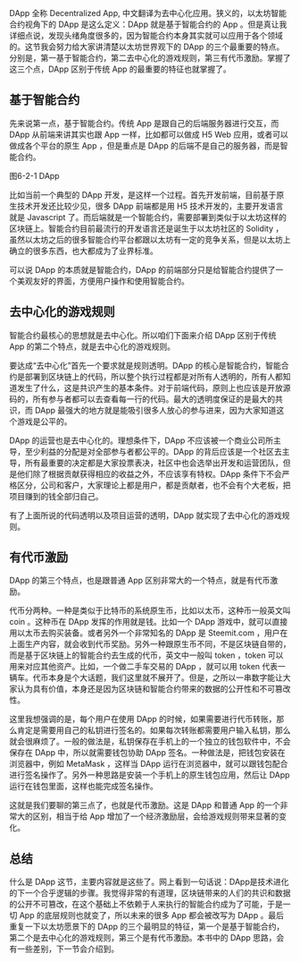 DApp 全称 Decentralized App, 中文翻译为去中心化应用。狭义的，以太坊智能合约视角下的 DApp 是这么定义：DApp 就是基于智能合约的 App 。但是真让我详细点说，发现头绪角度很多的，因为智能合约本身其实就可以应用于各个领域的。这节我会努力给大家讲清楚以太坊世界观下的 DApp 的三个最重要的特点。分别是，第一基于智能合约，第二去中心化的游戏规则，第三有代币激励。掌握了这三个点，DApp 区别于传统 App 的最重要的特征也就掌握了。

## 基于智能合约

先来说第一点，基于智能合约。传统 App 是跟自己的后端服务器进行交互，而 DApp 从前端来讲其实也跟 App 一样，比如都可以做成 H5 Web 应用，或者可以做成各个平台的原生 App ，但是重点是 DApp 的后端不是自己的服务器，而是智能合约。

图6-2-1 DApp

比如当前一个典型的 DApp 开发，是这样一个过程。首先开发前端，目前基于原生技术开发还比较少见，很多 DApp 前端都是用 H5 技术开发的，主要开发语言就是 Javascript 了。而后端就是一个智能合约，需要部署到类似于以太坊这样的区块链上。智能合约目前最流行的开发语言还是诞生于以太坊社区的 Solidity ，虽然以太坊之后的很多智能合约平台都跟以太坊有一定的竞争关系，但是以太坊上确立的很多东西，也大都成为了业界标准。

可以说 DApp 的本质就是智能合约，DApp 的前端部分只是给智能合约提供了一个美观友好的界面，方便用户操作和使用智能合约。

## 去中心化的游戏规则

智能合约最核心的思想就是去中心化。所以咱们下面来介绍 DApp 区别于传统 App 的第二个特点，就是去中心化的游戏规则。

要达成“去中心化”首先一个要求就是规则透明。DApp 的核心是智能合约，智能合约是部署到区块链上的代码，所以整个执行过程都是对所有人透明的，所有人都知道发生了什么，这是共识产生的基本条件。对于前端代码，原则上也应该是开放源码的，所有参与者都可以去查看每一行的代码。最大的透明度保证的是最大的共识，而 DApp 最强大的地方就是能吸引很多人放心的参与进来，因为大家知道这个游戏是公平的。

DApp 的运营也是去中心化的。理想条件下，DApp 不应该被一个商业公司所主导，至少利益的分配是对全部参与者都公平的。DApp 的背后应该是一个社区去主导，所有最重要的决定都是大家投票表决，社区中也会选举出开发和运营团队，但是他们除了根据贡献获得相应的收益之外，不应该享有特权。DApp 条件下不会严格区分，公司和客户，大家理论上都是用户，都是贡献者，也不会有个大老板，把项目赚到的钱全部归自己。

有了上面所说的代码透明以及项目运营的透明，DApp 就实现了去中心化的游戏规则。

## 有代币激励

DApp 的第三个特点，也是跟普通 App 区别非常大的一个特点，就是有代币激励。

代币分两种。一种是类似于比特币的系统原生币，比如以太币，这种币一般英文叫 coin 。这种币在 DApp 发挥的作用就是钱。比如一个 DApp 游戏中，就可以直接用以太币去购买装备。或者另外一个非常知名的 DApp 是 Steemit.com ，用户在上面生产内容，就会收到代币奖励。另外一种跟原生币不同，不是区块链自带的，而是基于区块链上的智能合约去生成的代币，英文中一般叫 token ，token 可以用来对应其他资产。比如，一个做二手车交易的 DApp ，就可以用 token 代表一辆车。代币本身是个大话题，我们这里就不展开了。但是，之所以一串数字能让大家认为具有价值，本身还是因为区块链和智能合约带来的数据的公开性和不可篡改性。

这里我想强调的是，每个用户在使用 DApp 的时候，如果需要进行代币转账，那么肯定是需要用自己的私钥进行签名的。如果每次转账都需要用户输入私钥，那么就会很麻烦了。一般的做法是，私钥保存在手机上的一个独立的钱包软件中，不会保存在 DApp 中，所以就需要钱包协助 DApp 签名。一种做法是，把钱包安装在浏览器中，例如 MetaMask ，这样当 DApp 运行在浏览器中，就可以跟钱包配合进行签名操作了。另外一种思路是安装一个手机上的原生钱包应用，然后让 DApp 运行在钱包里面，这样也能完成签名操作。

这就是我们要聊的第三点了，也就是代币激励。这是 DApp 和普通 App 的一个非常大的区别，相当于给 App 增加了一个经济激励层，会给游戏规则带来显著的变化。

## 总结

什么是 DApp 这节，主要内容就是这些了。网上看到一句话说：DApp是技术进化的下一个合乎逻辑的步骤。我觉得非常的有道理，区块链带来的人们的共识和数据的公开不可篡改，在这个基础上不依赖于人来执行的智能合约成为了可能，于是一切 App 的底层规则也就变了，所以未来的很多 App 都会被改写为 DApp 。最后重复一下以太坊愿景下的 DApp 的三个最明显的特征，第一个是基于智能合约，第二个是去中心化的游戏规则，第三个是有代币激励。本书中的 DApp 思路，会有一些差别，下一节会介绍到。
